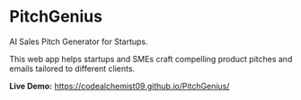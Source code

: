 # PitchGenius

AI Sales Pitch Generator for Startups.

This web app helps startups and SMEs craft compelling product pitches and emails tailored to different clients.

**Live Demo:** https://codealchemist09.github.io/PitchGenius/
